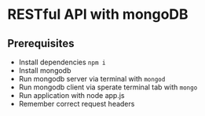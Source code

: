 # RESTful API with mongoDB
## Prerequisites 
* Install dependencies `npm i`
* Install mongodb 
* Run mongodb server via terminal with `mongod` 
* Run mongodb client via sperate terminal tab with `mongo`
* Run application with node app.js
* Remember correct request headers

